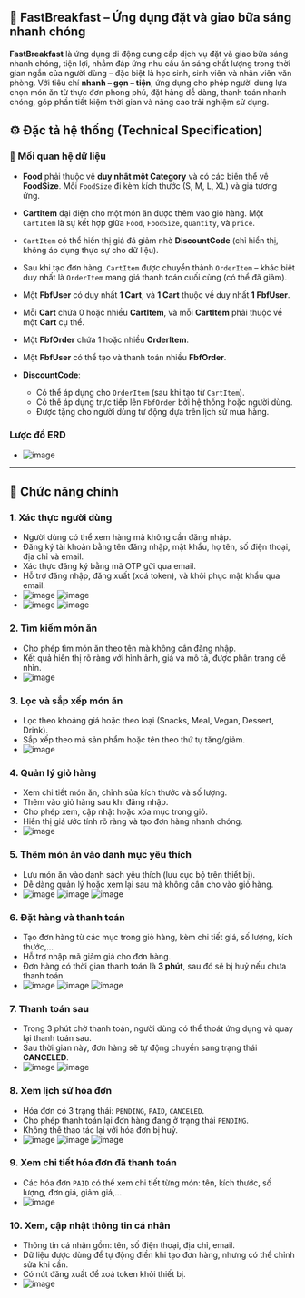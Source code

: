## 📱 FastBreakfast – Ứng dụng đặt và giao bữa sáng nhanh chóng
**FastBreakfast** là ứng dụng di động cung cấp dịch vụ đặt và giao bữa sáng nhanh chóng, tiện lợi, nhằm đáp ứng nhu cầu ăn sáng chất lượng trong thời gian ngắn của người dùng – đặc biệt là học sinh, sinh viên và nhân viên văn phòng. Với tiêu chí **nhanh – gọn – tiện**, 
ứng dụng cho phép người dùng lựa chọn món ăn từ thực đơn phong phú, đặt hàng dễ dàng, thanh toán nhanh chóng, góp phần tiết kiệm thời gian và nâng cao trải nghiệm sử dụng.
## ⚙️ Đặc tả hệ thống (Technical Specification)

### 🔗 Mối quan hệ dữ liệu

* **Food** phải thuộc về **duy nhất một Category** và có các biến thể về **FoodSize**. Mỗi `FoodSize` đi kèm kích thước (S, M, L, XL) và giá tương ứng.
* **CartItem** đại diện cho một món ăn được thêm vào giỏ hàng. Một `CartItem` là sự kết hợp giữa `Food`, `FoodSize`, `quantity`, và `price`.
* `CartItem` có thể hiển thị giá đã giảm nhờ **DiscountCode** (chỉ hiển thị, không áp dụng thực sự cho dữ liệu).
* Sau khi tạo đơn hàng, `CartItem` được chuyển thành `OrderItem` – khác biệt duy nhất là `OrderItem` mang giá thanh toán cuối cùng (có thể đã giảm).
* Một **FbfUser** có duy nhất **1 Cart**, và **1 Cart** thuộc về duy nhất **1 FbfUser**.
* Mỗi **Cart** chứa 0 hoặc nhiều **CartItem**, và mỗi **CartItem** phải thuộc về một **Cart** cụ thể.
* Một **FbfOrder** chứa 1 hoặc nhiều **OrderItem**.
* Một **FbfUser** có thể tạo và thanh toán nhiều **FbfOrder**.
* **DiscountCode**:

  * Có thể áp dụng cho `OrderItem` (sau khi tạo từ `CartItem`).
  * Có thể áp dụng trực tiếp lên `FbfOrder` bởi hệ thống hoặc người dùng.
  * Được tặng cho người dùng tự động dựa trên lịch sử mua hàng.
### Lược đồ ERD
* ![image](https://github.com/user-attachments/assets/6038be39-11a9-4b59-9c2d-c6ce9c22a6a8)

---
## 🔧 Chức năng chính

### 1. Xác thực người dùng

* Người dùng có thể xem hàng mà không cần đăng nhập.
* Đăng ký tài khoản bằng tên đăng nhập, mật khẩu, họ tên, số điện thoại, địa chỉ và email.
* Xác thực đăng ký bằng mã OTP gửi qua email.
* Hỗ trợ đăng nhập, đăng xuất (xoá token), và khôi phục mật khẩu qua email.
* ![image](https://github.com/user-attachments/assets/38ba472c-5086-486f-a6e1-0376d86a271b)
  ![image](https://github.com/user-attachments/assets/aa557d81-3596-432e-8102-450e4a199653)
* ![image](https://github.com/user-attachments/assets/f5c1bc63-98d8-4b93-93d7-cc062d067216)
  ![image](https://github.com/user-attachments/assets/e42d28db-14ca-488d-b3cb-00a391fa50e4)

### 2. Tìm kiếm món ăn

* Cho phép tìm món ăn theo tên mà không cần đăng nhập.
* Kết quả hiển thị rõ ràng với hình ảnh, giá và mô tả, được phân trang dễ nhìn.
* ![image](https://github.com/user-attachments/assets/5a733b25-cc1f-4f4c-9e18-f11acc3b029d)

### 3. Lọc và sắp xếp món ăn

* Lọc theo khoảng giá hoặc theo loại (Snacks, Meal, Vegan, Dessert, Drink).
* Sắp xếp theo mã sản phẩm hoặc tên theo thứ tự tăng/giảm.
* ![image](https://github.com/user-attachments/assets/21544ca4-8b46-4ca7-83d7-24c9c0c735a6)

### 4. Quản lý giỏ hàng

* Xem chi tiết món ăn, chỉnh sửa kích thước và số lượng.
* Thêm vào giỏ hàng sau khi đăng nhập.
* Cho phép xem, cập nhật hoặc xóa mục trong giỏ.
* Hiển thị giá ước tính rõ ràng và tạo đơn hàng nhanh chóng.
* ![image](https://github.com/user-attachments/assets/6771ca95-5cab-4d93-a61a-b931050750d4)

### 5. Thêm món ăn vào danh mục yêu thích

* Lưu món ăn vào danh sách yêu thích (lưu cục bộ trên thiết bị).
* Dễ dàng quản lý hoặc xem lại sau mà không cần cho vào giỏ hàng.
* ![image](https://github.com/user-attachments/assets/556152da-976f-44eb-98b0-d85af39e404b)
![image](https://github.com/user-attachments/assets/9ebd77a8-1d2c-4779-9046-91667fc2acd5)
![image](https://github.com/user-attachments/assets/76b35ecf-4fef-4382-8a34-08dc9a34a595)

### 6. Đặt hàng và thanh toán

* Tạo đơn hàng từ các mục trong giỏ hàng, kèm chi tiết giá, số lượng, kích thước,...
* Hỗ trợ nhập mã giảm giá cho đơn hàng.
* Đơn hàng có thời gian thanh toán là **3 phút**, sau đó sẽ bị huỷ nếu chưa thanh toán.
* ![image](https://github.com/user-attachments/assets/8dee0ad0-2738-4e66-8ea8-8bc59646fc3c)
  ![image](https://github.com/user-attachments/assets/8a1fb88b-a94a-4bf1-b9ab-844b4a7a8bcf)
  ![image](https://github.com/user-attachments/assets/f70fc766-d3b7-4b01-919b-ef8e07b6b8b7)


### 7. Thanh toán sau

* Trong 3 phút chờ thanh toán, người dùng có thể thoát ứng dụng và quay lại thanh toán sau.
* Sau thời gian này, đơn hàng sẽ tự động chuyển sang trạng thái **CANCELED**.
* ![image](https://github.com/user-attachments/assets/23140dd2-fd16-45e0-9d6b-ac9470ecbbf0)
![image](https://github.com/user-attachments/assets/8e38ed55-3314-4c5d-8f09-238b43a44d7b)

### 8. Xem lịch sử hóa đơn

* Hóa đơn có 3 trạng thái: `PENDING`, `PAID`, `CANCELED`.
* Cho phép thanh toán lại đơn hàng đang ở trạng thái `PENDING`.
* Không thể thao tác lại với hóa đơn bị huỷ.
* ![image](https://github.com/user-attachments/assets/911e1233-e543-4b19-bfe8-458aeaa1d2cf)
![image](https://github.com/user-attachments/assets/aabcd13e-a386-4156-93f7-adf3b692309e)
![image](https://github.com/user-attachments/assets/b34e9a03-9802-48cd-8885-64d892da7880)

### 9. Xem chi tiết hóa đơn đã thanh toán

* Các hóa đơn `PAID` có thể xem chi tiết từng món: tên, kích thước, số lượng, đơn giá, giảm giá,...
* ![image](https://github.com/user-attachments/assets/b37fc329-bc7f-4b7b-af83-3007faaa0cf7)

### 10. Xem, cập nhật thông tin cá nhân

* Thông tin cá nhân gồm: tên, số điện thoại, địa chỉ, email.
* Dữ liệu được dùng để tự động điền khi tạo đơn hàng, nhưng có thể chỉnh sửa khi cần.
* Có nút đăng xuất để xoá token khỏi thiết bị.
* ![image](https://github.com/user-attachments/assets/5ae85baa-4acf-4bc0-919d-8ca614d40f69)


